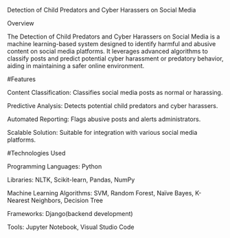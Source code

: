 Detection of Child Predators and Cyber Harassers on Social Media

Overview

The Detection of Child Predators and Cyber Harassers on Social Media is a machine learning-based system designed to identify harmful and abusive content on social media platforms. It leverages advanced algorithms to classify posts and predict potential cyber harassment or predatory behavior, aiding in maintaining a safer online environment.

#Features

Content Classification: Classifies social media posts as normal or harassing.

Predictive Analysis: Detects potential child predators and cyber harassers.

Automated Reporting: Flags abusive posts and alerts administrators.

Scalable Solution: Suitable for integration with various social media platforms.

#Technologies Used

Programming Languages: Python

Libraries: NLTK, Scikit-learn, Pandas, NumPy

Machine Learning Algorithms: SVM, Random Forest, Naïve Bayes, K-Nearest Neighbors, Decision Tree

Frameworks: Django(backend development)

Tools: Jupyter Notebook, Visual Studio Code
